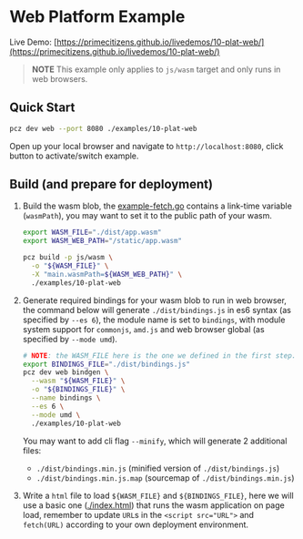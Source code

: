 # Web Platform Example

Live Demo: [https://primecitizens.github.io/livedemos/10-plat-web/](https://primecitizens.github.io/livedemos/10-plat-web/)

> **NOTE**
> This example only applies to `js/wasm` target and only runs in web browsers.

## Quick Start

```bash
pcz dev web --port 8080 ./examples/10-plat-web
```

Open up your local browser and navigate to `http://localhost:8080`, click button to activate/switch example.

## Build (and prepare for deployment)

1. Build the wasm blob, the [example-fetch.go](./example-fetch.go) contains a link-time variable (`wasmPath`), you may want to set it to the public path of your wasm.

    ```bash
    export WASM_FILE="./dist/app.wasm"
    export WASM_WEB_PATH="/static/app.wasm"

    pcz build -p js/wasm \
      -o "${WASM_FILE}" \
      -X "main.wasmPath=${WASM_WEB_PATH}" \
      ./examples/10-plat-web
    ```

2. Generate required bindings for your wasm blob to run in web browser, the command below will generate `./dist/bindings.js` in es6 syntax (as specified by `--es 6`), the module name is set to `bindings`, with module system support for `commonjs`, `amd.js` and web browser global (as specified by `--mode umd`).

    ```bash
    # NOTE: the WASM_FILE here is the one we defined in the first step.
    export BINDINGS_FILE="./dist/bindings.js"
    pcz dev web bindgen \
      --wasm "${WASM_FILE}" \
      -o "${BINDINGS_FILE}" \
      --name bindings \
      --es 6 \
      --mode umd \
      ./examples/10-plat-web
    ```

    You may want to add cli flag `--minify`, which will generate 2 additional files:
      - `./dist/bindings.min.js` (minified version of `./dist/bindings.js`)
      - `./dist/bindings.min.js.map` (sourcemap of `./dist/bindings.min.js`)

3. Write a `html` file to load `${WASM_FILE}` and `${BINDINGS_FILE}`, here we will use a basic one ([./index.html](./index.html)) that runs the wasm application on page load, remember to update `URL`s in the `<script src="URL">` and `fetch(URL)` according to your own deployment environment.
